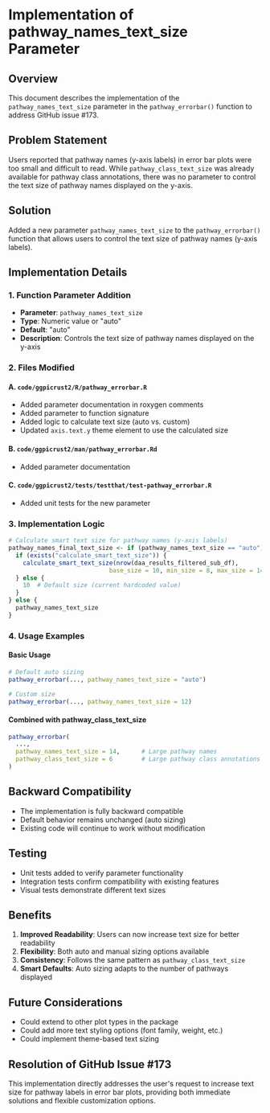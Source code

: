 # Implementation of pathway_names_text_size Parameter

## Overview
This document describes the implementation of the `pathway_names_text_size` parameter in the `pathway_errorbar()` function to address GitHub issue #173.

## Problem Statement
Users reported that pathway names (y-axis labels) in error bar plots were too small and difficult to read. While `pathway_class_text_size` was already available for pathway class annotations, there was no parameter to control the text size of pathway names displayed on the y-axis.

## Solution
Added a new parameter `pathway_names_text_size` to the `pathway_errorbar()` function that allows users to control the text size of pathway names (y-axis labels).

## Implementation Details

### 1. Function Parameter Addition
- **Parameter**: `pathway_names_text_size`
- **Type**: Numeric value or "auto"
- **Default**: "auto"
- **Description**: Controls the text size of pathway names displayed on the y-axis

### 2. Files Modified

#### A. `code/ggpicrust2/R/pathway_errorbar.R`
- Added parameter documentation in roxygen comments
- Added parameter to function signature
- Added logic to calculate text size (auto vs. custom)
- Updated `axis.text.y` theme element to use the calculated size

#### B. `code/ggpicrust2/man/pathway_errorbar.Rd`
- Added parameter documentation

#### C. `code/ggpicrust2/tests/testthat/test-pathway_errorbar.R`
- Added unit tests for the new parameter

### 3. Implementation Logic

```r
# Calculate smart text size for pathway names (y-axis labels)
pathway_names_final_text_size <- if (pathway_names_text_size == "auto") {
  if (exists("calculate_smart_text_size")) {
    calculate_smart_text_size(nrow(daa_results_filtered_sub_df), 
                            base_size = 10, min_size = 8, max_size = 14)
  } else {
    10  # Default size (current hardcoded value)
  }
} else {
  pathway_names_text_size
}
```

### 4. Usage Examples

#### Basic Usage
```r
# Default auto sizing
pathway_errorbar(..., pathway_names_text_size = "auto")

# Custom size
pathway_errorbar(..., pathway_names_text_size = 12)
```

#### Combined with pathway_class_text_size
```r
pathway_errorbar(
  ...,
  pathway_names_text_size = 14,      # Large pathway names
  pathway_class_text_size = 6        # Large pathway class annotations
)
```

## Backward Compatibility
- The implementation is fully backward compatible
- Default behavior remains unchanged (auto sizing)
- Existing code will continue to work without modification

## Testing
- Unit tests added to verify parameter functionality
- Integration tests confirm compatibility with existing features
- Visual tests demonstrate different text sizes

## Benefits
1. **Improved Readability**: Users can now increase text size for better readability
2. **Flexibility**: Both auto and manual sizing options available
3. **Consistency**: Follows the same pattern as `pathway_class_text_size`
4. **Smart Defaults**: Auto sizing adapts to the number of pathways displayed

## Future Considerations
- Could extend to other plot types in the package
- Could add more text styling options (font family, weight, etc.)
- Could implement theme-based text sizing

## Resolution of GitHub Issue #173
This implementation directly addresses the user's request to increase text size for pathway labels in error bar plots, providing both immediate solutions and flexible customization options.
